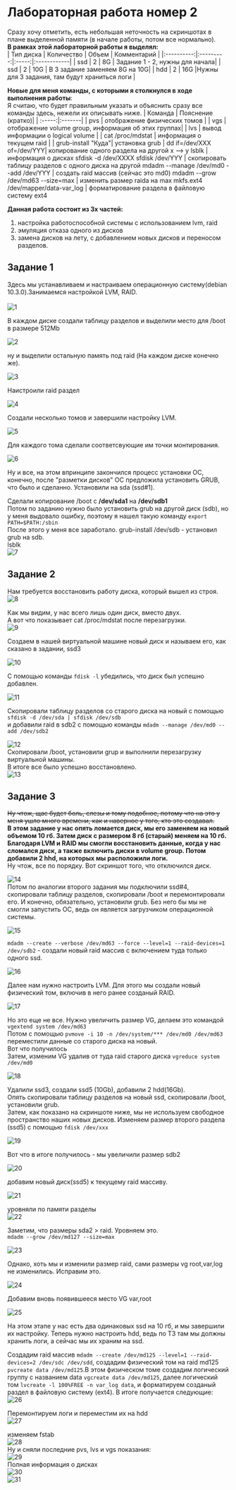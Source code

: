 # Лабораторная работа номер 2 <br>
Сразу хочу отметить, есть небольшая неточность на скриншотах в плане выделенной памяти (в начале работы, потом все нормально). <br>
**В рамках этой лабораторной работы я выделял:** <br>
| Тип диска  | Количество | Объем | Комментарий |
|:----------:|:---------:|:-----:|:------------|
| ssd | 2 | 8G | Задание 1 - 2, нужны для начала|
| ssd | 2 | 10G | В 3 задание заменяем 8G на 10G|
| hdd | 2 | 16G |Нужны для 3 задания, там будут храниться логи </head>|

**Новые для меня команды, с которыми я столкнулся в ходе выполнения работы**: <br>
Я считаю, что будет правильным указать и объяснить сразу все команды здесь, нежели их описывать ниже.
| Команда | Пояснение (кратко)|
| :-----:|:-------|
| pvs | отображение физических томов |
| vgs | отображение volume group, информация об этих группах|
| lvs | вывод информации о logical volume |
| cat /proc/mdstat |  информация о текущем raid |
| grub-install "Куда"| установка grub |
dd if=/dev/XXX of=/dev/YYY| копирование одного раздела на другой x --> y 
lsblk | информация о дисках
sfdisk -d /dev/XXXX  sfdisk /dev/YYY | скопировать таблицу разделов с одного диска на другой
mdadm --manage /dev/md0 --add /dev/YYY | создать raid массив (сейчас это md0)
mdadm --grow /dev/md63 --size=max | изменить размер raida на max
mkfs.ext4 /dev/mapper/data-var_log | форматирование раздела в файловую систему ext4


**Данная работа состоит из 3х частей:** <br>
1. настройка работоспособной системы с использованием lvm, raid <br>
2. эмуляция отказа одного из дисков <br>
3. замена дисков на лету, с добавлением новых дисков и переносом разделов.<br>
## Задание 1
Здесь мы устанавливаем и настраиваем операционную систему(debian 10.3.0).Занимаемся настройкой LVM, RAID. <br><br>
![1](https://raw.githubusercontent.com/Antieasy/labs/master/lab2/img/1.PNG "Начало разметки дисков") <br>

В каждом диске создали таблицу разделов и выделили место для /boot в размере 512Mb<br>

![2](https://raw.githubusercontent.com/Antieasy/labs/master/lab2/img/2.PNG "Выделили место под /boot") <br>

ну и выделили остальную память под raid (На каждом диске конечно же). <br>

![3](https://raw.githubusercontent.com/Antieasy/labs/master/lab2/img/3.PNG "создали raid раздел") <br>

Наистроили raid раздел <br>

![4](https://raw.githubusercontent.com/Antieasy/labs/master/lab2/img/4.PNG "setting of raid") <br>

Создали несколько томов и завершили настройку LVM.<bt>

![5](https://raw.githubusercontent.com/Antieasy/labs/master/lab2/img/5.PNG "LVM") <br>

Для каждого тома сделали соответсвующие им точки монтирования. <br>

![6](https://raw.githubusercontent.com/Antieasy/labs/master/lab2/img/7.PNG "mountoint") <br>

Ну и все, на этом впринципе закончился процесс установки ОС, конечно, после "разметки дисков" ОС предложила установить GRUB, что было и сделанно. Установили на sda (ssd#1). <br>

Сделали копирование /boot с **/dev/sda1** на **/dev/sdb1** <br>
Потом по заданию нужно было установить grub на другой диск (sdb), но у меня выдовало ошибку, поэтому я нашел такую команду ``export PATH=$PATH:/sbin``<br>
После этого у меня все заработало. grub-install /dev/sdb - установил grub на sdb.<br>
lsblk <br>
![7](https://raw.githubusercontent.com/Antieasy/labs/master/lab2/img/8.PNG "info") <br>
## Задание 2 <br>
Нам требуется восстановить работу диска, который вышел из строя.  <br>
![8](https://raw.githubusercontent.com/Antieasy/labs/master/lab2/img/10.PNG "lsbk") <br>

Как мы видим, у нас всего лишь один диск, вместо двух. <br>
А вот что показывает cat /proc/mdstat после перезагрузки. <br>
![9](https://raw.githubusercontent.com/Antieasy/labs/master/lab2/img/12.PNG "raid info")<br>

Создаем в нашей виртуальной машине новый диск и называем его, как сказано в задании, ssd3 <br>

![10](https://raw.githubusercontent.com/Antieasy/labs/master/lab2/img/13.PNG "VM") <br>

С помощью команды ``fdisk -l`` убедились, что диск был успешно добавлен. <br>

![11](https://raw.githubusercontent.com/Antieasy/labs/master/lab2/img/14.PNG "fdisk") <br>

Cкопировали таблицу разделов со старого диска на новый с помощью ``sfdisk -d /dev/sda | sfdisk /dev/sdb`` <br>
и добавили raid в sdb2 c помощью команды ``mdadm --manage /dev/md0 --add /dev/sdb2`` <br>

![12](https://raw.githubusercontent.com/Antieasy/labs/master/lab2/img/15.PNG "copy table") <br>
Скопировали /boot, установили grup и выполнили перезагрузку виртуальной машины. <br>
В итоге все было успешно восстановлено. <br>
![13](https://raw.githubusercontent.com/Antieasy/labs/master/lab2/img/17.PNG "finish task 2") <br>

## Задание 3
~~Ну чтож, щас будет боль, слезы и тому подобное, потому что на это у меня ушло много времени, как и наверное у того, кто это создавал.~~ <br>
**В этом задание у нас опять ломается диск, мы его заменяем на новый объемом 10 гб. Затем диск с размером 8 гб (старый) меняем на 10 гб. Благодаря LVM и RAID мы смогли восстановить данные, когда у нас сломался диск, а также включить диски в volume group. Потом добавили 2 hhd, на которых мы расположили логи.** <br> 
Ну чтож, все по порядку. Вот скриншот того, что отключился диск. <br>

![14](https://raw.githubusercontent.com/Antieasy/labs/master/lab2/img/18_3%20%D1%87%D0%B0%D1%81%D1%82%D1%8C%20%D0%9D%D0%B0%D1%87%D0%B0%D0%BB%D0%BE.PNG "begin") <br>
Потом по аналогии второго задания мы подключили ssd#4, скопировали таблицу разделов, скопировали /boot и перемонтировали его. И конечно, обязательно, установили grub. Без него бы мы не смогли запустить ОС, ведь он является загрузчиком операционной системы. <br>

![15](https://raw.githubusercontent.com/Antieasy/labs/master/lab2/img/20_c%D0%BC%D0%BE%D0%BD%D1%82%D0%B8%D1%80%D0%BE%D0%B2%D0%B0%D0%BB%D0%B8%20boot%20%D0%BD%D0%B0%20%D0%BD%D0%BE%D0%B2%D1%8B%D0%B9%20%D0%B4%D0%B8%D1%81%D0%BA.PNG "пасхалочка =)") <br>

``mdadm --create --verbose /dev/md63 --force --level=1 --raid-devices=1 /dev/sdb2`` - создали новый raid массив с включением туда только одного ssd. <br>

![16](https://raw.githubusercontent.com/Antieasy/labs/master/lab2/img/21_md63.PNG "set a raid") <br>

Далее нам нужно настроить LVM. Для этого мы создали новый физический том, включив в него ранее созданый RAID.<br>

![17](https://raw.githubusercontent.com/Antieasy/labs/master/lab2/img/22_pvcreate%20md63.PNG "setting LVM") <br>

Но это еще не все. Нужно увеличить размер VG, делаем это командой ``vgextend system /dev/md63`` <br>
Потом с помощью ``pvmove -i 10 -n /dev/system/*** /dev/md0 /dev/md63`` переместили данные со старого диска на новый. <br>
Вот что получилось <br>
Затем, изменим VG удалив от туда raid старого диска ``vgreduce system /dev/md0`` <br>

![18](https://raw.githubusercontent.com/Antieasy/labs/master/lab2/img/24_%20removed%20system.PNG "lsblk") <br>

Удалили ssd3, создали ssd5 (10Gb), добавили 2 hdd(16Gb). <br>
Опять скопировали таблицу разделов на новый ssd, скопировали /boot, установили grub. <br>
Затем, как показано на скриншоте ниже, мы не используем свободное пространство наших новых дисков. Изменяем размер второго раздела (ssd5) c помощью ``fdisk /dev/xxx``<br>

![19](https://raw.githubusercontent.com/Antieasy/labs/master/lab2/img/25_%20fdisk.PNG "lsblk and fsdick") <br>

Вот что в итоге получилось - мы увеличили размер sdb2 <br>

![20](https://raw.githubusercontent.com/Antieasy/labs/master/lab2/img/26_%D1%83%D0%B2%D0%B5%D0%BB%D0%B8%D1%87%D0%B8%D0%BB%D0%B8%20%D1%80%D0%B0%D0%B7%D0%BC%D0%B5%D1%80%20%D1%80%D0%B0%D0%B7%D0%B4%D0%B5%D0%BB%D0%B0.PNG "up gb") <br>

добавим новый диск(ssd5) к текущему raid массиву. <br>

![21](https://raw.githubusercontent.com/Antieasy/labs/master/lab2/img/27_2%20%D1%80%D0%B0%D0%B7%D0%BC%D0%B5%D1%87%D0%B5%D0%BD%D0%BD%D1%8B%D1%85%20%D0%BC%D0%B0%D1%81%D1%81%D0%B8%D0%B2%D0%B0%20%D0%BD%D0%BE%20%D0%BE%D0%B1%D0%B0%20%D1%81%20%D1%80%D0%B0%D0%B7%D0%BD%D0%BE%D0%B9%20%D0%BF%D0%B0%D0%BC%D1%8F%D1%82%D1%8C%D1%8E.PNG "=)") <br>

уровняли по памяти разделы <br>
![22](https://raw.githubusercontent.com/Antieasy/labs/master/lab2/img/28_%20%D0%A3%D1%80%D0%B0%D0%B2%D0%BD%D1%8F%D0%BB%D0%B8%20%D0%BF%D0%BE%20%D0%BF%D0%B0%D0%BC%D1%8F%D1%82%D0%B8%20%D1%80%D0%B0%D0%B7%D0%B4%D0%B5%D0%BB%D1%8B.PNG "=)") <br>

Заметим, что размеры sda2 > raid. Уровняем это. <br>
``mdadm --grow /dev/md127 --size=max`` <br>

![23](https://raw.githubusercontent.com/Antieasy/labs/master/lab2/img/29_%20%D0%A3%D0%B2%D0%B5%D0%BB%D0%B8%D1%87%D0%B8%20%D1%80%D0%B0%D0%B7%D0%BC%D0%B5%D1%80%20Raid%20na%20max.PNG "=)") <br>

Однако, хоть мы и изменили размер raid, сами размеры vg root,var,log не изменились. Исправим это. <br>

![24](https://raw.githubusercontent.com/Antieasy/labs/master/lab2/img/30_%D1%80%D0%B0%D1%81%D1%88%D1%80%D0%B8%D0%BB%D0%B8%20%D1%80%D0%B0%D0%B7%D0%BC%D0%B5%D1%80%20%D0%BD%D0%B0%D1%88%D0%B5%D0%B3%D0%BE%20PV.PNG "=)") <br>

Добавим вновь появившееся место VG var,root <br>

![25](https://raw.githubusercontent.com/Antieasy/labs/master/lab2/img/31_18%20%D0%B7%D0%B0%D0%B4%D0%B0%D0%BD%D0%B8%D0%B5.PNG "=)") <br>

На этом этапе у нас есть два одинаковых ssd на 10 гб, и мы завершили их настройку. Теперь нужно настроить hdd, ведь по ТЗ там мы должны хранить логи, а сейчас мы их храним на ssd.<br>

Создадим raid массив ``mdadm --create /dev/md125 --level=1 --raid-devices=2 /dev/sdc /dev/sdd``, создадим физический том на raid md125 ``pvcreate data /dev/md125``.В этом физическом томе создадим логический группу с названием data ``vgcreate data /dev/md125``, далее логический том ``lvcreate -l 100%FREE -n var_log data``, и форматируем созданый раздел в файловую систему (ext4). В итоге получается следующие: <br>
![26](https://raw.githubusercontent.com/Antieasy/labs/master/lab2/img/32_%D0%BA%D0%BE%D0%BD%D0%B5%D1%86%2019%D0%B3%D0%BE%20%D0%B7%D0%B0%D0%B4%D0%B0%D0%BD%D0%B8%D1%8F.PNG "+") <br>

Перемонтируем логи и переместим их на hdd <br>
![27](https://raw.githubusercontent.com/Antieasy/labs/master/lab2/img/33_%20%D0%BF%D0%B5%D1%80%D0%B5%D0%BC%D0%B5%D1%81%D1%82%D0%B8%D0%BB%D0%B8%20%D0%BD%D0%B0%D1%88%D0%B8%20%D0%BB%D0%BE%D0%B3%D0%B8%20%D0%BD%D0%B0%20hdd.PNG "=)") <br>

изменяем fstab <br>
![28](https://raw.githubusercontent.com/Antieasy/labs/master/lab2/img/34_%20%D0%B8%D0%B7%D0%BC%D0%B5%D0%BD%D0%B8%D0%BB%D0%B8%20%D1%82%D0%BE%D1%87%D0%BA%D1%83%20%D0%BC%D0%BE%D0%BD%D1%82%D0%B8%D1%80%D0%BE%D0%B2%D0%B0%D0%BD%D0%B8%D1%8F%20%D0%BB%D0%BE%D0%B3%D0%BE%D0%B2.PNG "0") <br>
Ну и сняли последние pvs, lvs и vgs показания: <br>
![29](https://raw.githubusercontent.com/Antieasy/labs/master/lab2/img/35_%D0%BF%D0%BE%D1%81%D0%BB%D0%B5%D0%B4%D0%BD%D0%B8%D0%B5%20%D0%B4%D0%B0%D0%BD%D0%BD%D1%8B%D0%B5.PNG "9") <br>
Полная информация о дисках <br>
![30](https://github.com/Antieasy/labs/blob/master/lab2/img/36_lsblk.PNG) <br>
![31](https://raw.githubusercontent.com/Antieasy/labs/master/lab2/img/37_%20%D0%BA%D0%BE%D0%BD%D0%B5%D1%86.PNG)<br>
